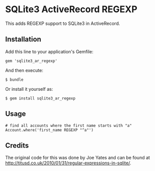 # SQLite3 ActiveRecord REGEXP

This adds REGEXP support to SQLite3 in ActiveRecord.

## Installation

Add this line to your application's Gemfile:

    gem 'sqlite3_ar_regexp'

And then execute:

    $ bundle

Or install it yourself as: 

    $ gem install sqlite3_ar_regexp

## Usage

    # find all accounts where the first name starts with "a"
    Account.where('first_name REGEXP "^a"')

## Credits
The original code for this was done by Joe Yates and can be found at http://titusd.co.uk/2010/01/31/regular-expressions-in-sqlite/.
